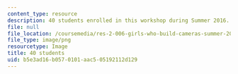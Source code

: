 ```yaml
---
content_type: resource
description: 40 students enrolled in this workshop during Summer 2016.
file: null
file_location: /coursemedia/res-2-006-girls-who-build-cameras-summer-2016/b5e3ad16b0570101aac505192112d129_40.png
file_type: image/png
resourcetype: Image
title: 40 students
uid: b5e3ad16-b057-0101-aac5-05192112d129
---
```

